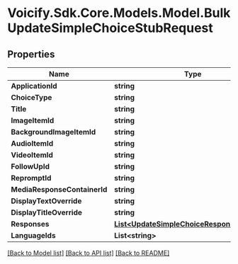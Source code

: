 # Voicify.Sdk.Core.Models.Model.BulkUpdateSimpleChoiceStubRequest
## Properties

Name | Type | Description | Notes
------------ | ------------- | ------------- | -------------
**ApplicationId** | **string** |  | 
**ChoiceType** | **string** |  | [optional] 
**Title** | **string** |  | [optional] 
**ImageItemId** | **string** |  | [optional] 
**BackgroundImageItemId** | **string** |  | [optional] 
**AudioItemId** | **string** |  | [optional] 
**VideoItemId** | **string** |  | [optional] 
**FollowUpId** | **string** |  | [optional] 
**RepromptId** | **string** |  | [optional] 
**MediaResponseContainerId** | **string** |  | [optional] 
**DisplayTextOverride** | **string** |  | [optional] 
**DisplayTitleOverride** | **string** |  | [optional] 
**Responses** | [**List&lt;UpdateSimpleChoiceResponseRequest&gt;**](UpdateSimpleChoiceResponseRequest.md) |  | [optional] 
**LanguageIds** | **List&lt;string&gt;** |  | [optional] 

[[Back to Model list]](../README.md#documentation-for-models) [[Back to API list]](../README.md#documentation-for-api-endpoints) [[Back to README]](../README.md)

